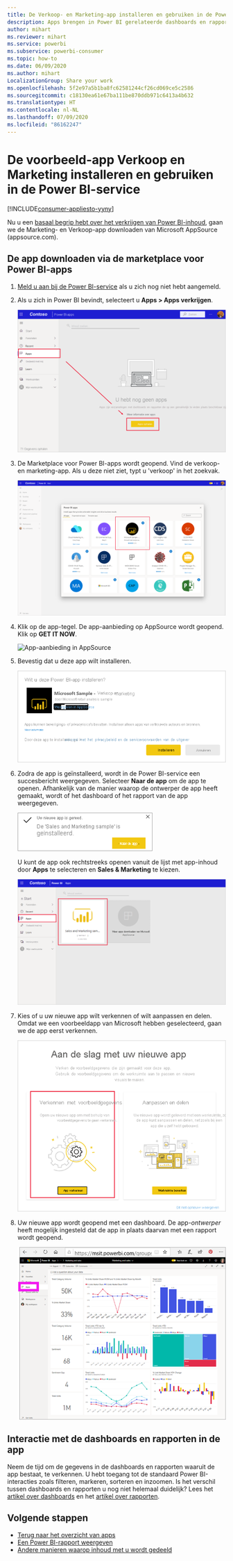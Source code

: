 ```yaml
---
title: De Verkoop- en Marketing-app installeren en gebruiken in de Power BI-service
description: Apps brengen in Power BI gerelateerde dashboards en rapporten allemaal op één plek samen. De verkoop-en marketing-app installeren vanuit de marketplace voor Power BI-apps.
author: mihart
ms.reviewer: mihart
ms.service: powerbi
ms.subservice: powerbi-consumer
ms.topic: how-to
ms.date: 06/09/2020
ms.author: mihart
LocalizationGroup: Share your work
ms.openlocfilehash: 5f2e97a5b1ba8fc62581244cf26cd069ce5c2586
ms.sourcegitcommit: c18130ea61e67ba111be870ddb971c6413a4b632
ms.translationtype: HT
ms.contentlocale: nl-NL
ms.lasthandoff: 07/09/2020
ms.locfileid: "86162247"
---
```

# <a name="install-and-use-the-sample-sales-and-marketing-app-in-the-power-bi-service"></a>De voorbeeld-app Verkoop en Marketing installeren en gebruiken in de Power BI-service

[!INCLUDE[consumer-appliesto-yyny](../includes/consumer-appliesto-yyny.md)]

Nu u een [basaal begrip hebt over het verkrijgen van Power BI-inhoud](end-user-app-view.md), gaan we de Marketing- en Verkoop-app downloaden van Microsoft AppSource (appsource.com). 


## <a name="get-the-app-from-the-power-bi-apps-marketplace"></a>De app downloaden via de marketplace voor Power BI-apps

1. [Meld u aan bij de Power BI-service](./end-user-sign-in.md) als u zich nog niet hebt aangemeld. 

1. Als u zich in Power BI bevindt, selecteert u **Apps > Apps verkrijgen**. 

    ![Apps ophalen  ](./media/end-user-app-marketing/power-bi-get-apps.png)

1. De Marketplace voor Power BI-apps wordt geopend. Vind de verkoop- en marketing-app. Als u deze niet ziet, typt u 'verkoop' in het zoekvak.

    ![Marketplace voor Power BI-apps  ](./media/end-user-app-marketing/power-bi-apps-marketplace.png)

1. Klik op de app-tegel. De app-aanbieding op AppSource wordt geopend. Klik op **GET IT NOW**.

   ![App-aanbieding in AppSource](./media/end-user-app-marketing/power-bi-apps-app-offering.png)

1. Bevestig dat u deze app wilt installeren.

   ![Deze app installeren?](./media/end-user-app-marketing/power-bi-app-install.png)

5. Zodra de app is geïnstalleerd, wordt in de Power BI-service een succesbericht weergegeven. Selecteer **Naar de app** om de app te openen. Afhankelijk van de manier waarop de ontwerper de app heeft gemaakt, wordt of het dashboard of het rapport van de app weergegeven.

    ![App is geïnstalleerd ](./media/end-user-app-marketing/power-bi-app-ready.png)

    U kunt de app ook rechtstreeks openen vanuit de lijst met app-inhoud door **Apps** te selecteren en **Sales & Marketing** te kiezen.

    ![Apps in Power BI](./media/end-user-app-marketing/power-bi-apps-sales-marketing.png)


6. Kies of u uw nieuwe app wilt verkennen of wilt aanpassen en delen. Omdat we een voorbeeldapp van Microsoft hebben geselecteerd, gaan we de app eerst verkennen. 

    ![Verkennen met sample-gegevens](./media/end-user-app-marketing/power-bi-explore.png)

7.  Uw nieuwe app wordt geopend met een dashboard. De app-*ontwerper* heeft mogelijk ingesteld dat de app in plaats daarvan met een rapport wordt geopend.  

    ![Verkennen met sample-gegevens](./media/end-user-app-marketing/power-bi-new-app.png)




## <a name="interact-with-the-dashboards-and-reports-in-the-app"></a>Interactie met de dashboards en rapporten in de app
Neem de tijd om de gegevens in de dashboards en rapporten waaruit de app bestaat, te verkennen. U hebt toegang tot de standaard Power BI-interacties zoals filteren, markeren, sorteren en inzoomen.  Is het verschil tussen dashboards en rapporten u nog niet helemaal duidelijk?  Lees het [artikel over dashboards](end-user-dashboards.md) en het [artikel over rapporten](end-user-reports.md).  




## <a name="next-steps"></a>Volgende stappen
* [Terug naar het overzicht van apps](end-user-apps.md)
* [Een Power BI-rapport weergeven](end-user-report-open.md)
* [Andere manieren waarop inhoud met u wordt gedeeld](end-user-shared-with-me.md)
